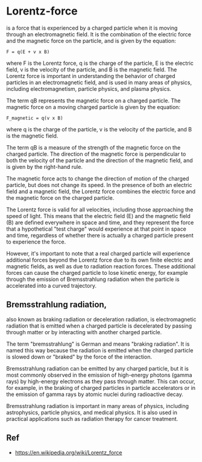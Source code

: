 # Lorentz-force
is a force that is experienced by a charged particle when it is moving through an electromagnetic field. It is the combination of the electric force and the magnetic force on the particle, and is given by the equation:
```
F = q(E + v x B)
```
where F is the Lorentz force, q is the charge of the particle, E is the electric field, v is the velocity of the particle, and B is the magnetic field. The Lorentz force is important in understanding the behavior of charged particles in an electromagnetic field, and is used in many areas of physics, including electromagnetism, particle physics, and plasma physics.

The term qB represents the magnetic force on a charged particle. The magnetic force on a moving charged particle is given by the equation:
```
F_magnetic = q(v x B)
```
where q is the charge of the particle, v is the velocity of the particle, and B is the magnetic field.

The term qB is a measure of the strength of the magnetic force on the charged particle. The direction of the magnetic force is perpendicular to both the velocity of the particle and the direction of the magnetic field, and is given by the right-hand rule.

The magnetic force acts to change the direction of motion of the charged particle, but does not change its speed. In the presence of both an electric field and a magnetic field, the Lorentz force combines the electric force and the magnetic force on the charged particle.

The Lorentz force is valid for all velocities, including those approaching the speed of light. This means that the electric field (E) and the magnetic field (B) are defined everywhere in space and time, and they represent the force that a hypothetical "test charge" would experience at that point in space and time, regardless of whether there is actually a charged particle present to experience the force.

However, it's important to note that a real charged particle will experience additional forces beyond the Lorentz force due to its own finite electric and magnetic fields, as well as due to radiation reaction forces. These additional forces can cause the charged particle to lose kinetic energy, for example through the emission of Bremsstrahlung radiation when the particle is accelerated into a curved trajectory.

## Bremsstrahlung radiation, 
also known as braking radiation or deceleration radiation, is electromagnetic radiation that is emitted when a charged particle is decelerated by passing through matter or by interacting with another charged particle.

The term "bremsstrahlung" is German and means "braking radiation". It is named this way because the radiation is emitted when the charged particle is slowed down or "braked" by the force of the interaction.

Bremsstrahlung radiation can be emitted by any charged particle, but it is most commonly observed in the emission of high-energy photons (gamma rays) by high-energy electrons as they pass through matter. This can occur, for example, in the braking of charged particles in particle accelerators or in the emission of gamma rays by atomic nuclei during radioactive decay.

Bremsstrahlung radiation is important in many areas of physics, including astrophysics, particle physics, and medical physics. It is also used in practical applications such as radiation therapy for cancer treatment.



## Ref
- https://en.wikipedia.org/wiki/Lorentz_force


